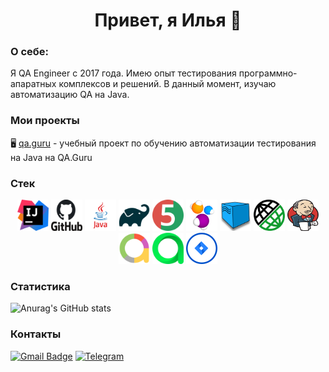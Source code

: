 <h1 align="center"> Привет, я Илья 👋</h1>
<h3>О себе:</h3>
Я QA Engineer с 2017 года. Имею опыт тестирования программно-апаратных комплексов и решений. В данный момент, изучаю автоматизацию QA на Java.

### Мои проекты

:desktop_computer: [qa.guru](https://github.com/ilyakhabarov/qa_guru_34_git) - учебный проект по обучению автоматизации тестирования на Java на QA.Guru


### Стек

<div align="center">
<a href="https://www.jetbrains.com/idea/"><img alt="InteliJ IDEA" height="50" src="images/icons/IntelliJ_IDEA.png" width="50"/></a>
<a href="https://github.com/"><img alt="GitHub" height="50" src="images/icons/GitHub.png" width="50"/></a>  
<a href="https://www.java.com/"><img alt="Java" height="50" src="images/icons/Java_logo.png" width="50"/></a>
<a href="https://gradle.org/"><img alt="Gradle" height="50" src="images/icons/Gradle.png" width="50"/></a>  
<a href="https://junit.org/junit5/"><img alt="JUnit 5" height="50" src="images/icons/JUnit5.png" width="50"/></a>
<a href="https://selenide.org/"><img alt="Selenide" height="50" src="images/icons/Selenide.png" width="50"/></a>
<a href="https://aerokube.com/selenoid/"><img alt="Selenoid" height="50" src="images/icons/Selenoid.png" width="50"/></a>
<a href="https://rest-assured.io/"><img alt="RestAssured" height="50" src="images/icons/RestAssured.png" width="50"/></a>
<a href="https://www.jenkins.io/"><img alt="Jenkins" height="50" src="images/icons/Jenkins.png" width="50"/></a>
<a href="https://github.com/allure-framework/"><img alt="Allure Report" height="50" src="images/icons/AllureReports.png" width="50"/></a>
<a href="https://qameta.io/"><img alt="Allure TestOps" height="50" src="images/icons/AllureTestOps.svg" width="50"/></a>
<a href="https://www.atlassian.com/software/jira"><img alt="Jira" height="50" src="images/icons/Jira.png" width="50"/></a>  
</div>


### Статистика
![Anurag's GitHub stats](https://github-readme-stats.vercel.app/api?username=ilyakhabarov&show_icons=true&bg_color=00000000)


### Контакты
[![Gmail Badge](https://img.shields.io/badge/-gmail-c14438?style=flat&logo=Gmail&logoColor=white&link=mailto:khabarov.ilya@gmail.com)](mailto:khabarov.ilya@gmail.com)
[![Telegram](https://img.shields.io/badge/-telegram-red?color=blue&logo=telegram&logoColor=white)](https://t.me/khabarov_ilya)


<!--
**ilyakhabarov/ilyakhabarov** is a ✨ _special_ ✨ repository because its `README.md` (this file) appears on your GitHub profile.

Here are some ideas to get you started:

- 🔭 I’m currently working on ...
- 🌱 I’m currently learning ...
- 👯 I’m looking to collaborate on ...
- 🤔 I’m looking for help with ...
- 💬 Ask me about ...
- 📫 How to reach me: ...
- 😄 Pronouns: ...
- ⚡ Fun fact: ...
-->